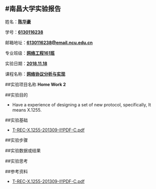 #南昌大学实验报告
---



姓名：**<u>陈华豪</u>**
	
学号：**<u>6130116238</u>**

邮箱地址：**<u>6130116238@email.ncu.edu.cn</u>**

专业班级：**<u>网络工程161班</u>**

实验日期：**<u>2018.11.18</u>**
    
课程名称：**<u>网络协议分析与实现</u>**
 
##实验项目名称
**Home Work 2**

##实验目的
- Have a experience of designing a set of new protocol, specifically, It means X.1255.

##实验基础
- [T-REC-X.1255-201309-I!!PDF-C.pdf](http://handle.itu.int/11.1002/1000/11951-zh?locatt=format:pdf&auth "T-REC-X.1255-201309-I!!PDF-C.pdf")

##实验步骤


##实验数据或结果


##实验思考


##参考资料
- [T-REC-X.1255-201309-I!!PDF-C.pdf](http://handle.itu.int/11.1002/1000/11951-zh?locatt=format:pdf&auth "T-REC-X.1255-201309-I!!PDF-C.pdf")

